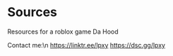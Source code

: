 # Sources
Resources for a roblox game Da Hood

Contact me:\n
https://linktr.ee/lpxy
https://dsc.gg/lpxy
